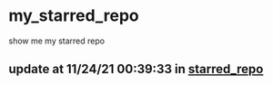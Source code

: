# my_starred_repo
show me my starred repo

update at 11/24/21 00:39:33 in [starred_repo](./index.html)
---


